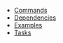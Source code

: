 * [Commands][1]
* [Dependencies][2]
* [Examples][3]
* [Tasks][4]

[1]: Commands
[2]: Dependencies
[3]: Examples
[4]: Tasks